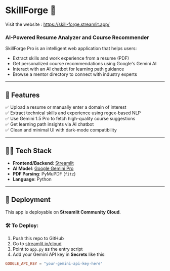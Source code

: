 # SkillForge 🚀

Visit the website : https://skill-forge.streamlit.app/

### AI-Powered Resume Analyzer and Course Recommender

SkillForge Pro is an intelligent web application that helps users:
- Extract skills and work experience from a resume (PDF)
- Get personalized course recommendations using Google's Gemini AI
- Interact with an AI chatbot for learning path guidance
- Browse a mentor directory to connect with industry experts

---

## 🌟 Features

✅ Upload a resume or manually enter a domain of interest  
✅ Extract technical skills and experience using regex-based NLP  
✅ Use Gemini 1.5 Pro to fetch high-quality course suggestions  
✅ Get learning path insights via AI chatbot  
✅ Clean and minimal UI with dark-mode compatibility

---

## 🧑‍💻 Tech Stack

- **Frontend/Backend**: [Streamlit](https://streamlit.io/)
- **AI Model**: [Google Gemini Pro](https://ai.google.dev/)
- **PDF Parsing**: PyMuPDF (`fitz`)
- **Language**: Python

---

## 🚀 Deployment

This app is deployable on **Streamlit Community Cloud**.

### 🛠 To Deploy:
1. Push this repo to GitHub
2. Go to [streamlit.io/cloud](https://streamlit.io/cloud)
3. Point to `app.py` as the entry script
4. Add your Gemini API key in **Secrets** like this:

```toml
GOOGLE_API_KEY = "your-gemini-api-key-here"
